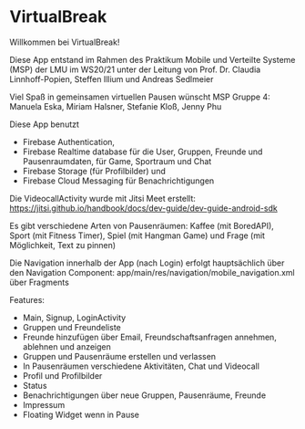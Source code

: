 # VirtualBreak

Willkommen bei VirtualBreak!

Diese App entstand im Rahmen des Praktikum Mobile und Verteilte Systeme (MSP) der LMU im WS20/21 unter der Leitung von Prof. Dr. Claudia Linnhoff-Popien, Steffen Illium und Andreas Sedlmeier

Viel Spaß in gemeinsamen virtuellen Pausen wünscht MSP Gruppe 4: Manuela Eska, Miriam Halsner, Stefanie Kloß, Jenny Phu

Diese App benutzt
- Firebase Authentication,
- Firebase Realtime database für die User, Gruppen, Freunde und Pausenraumdaten, für Game, Sportraum und Chat
- Firebase Storage (für Profilbilder) und
- Firebase Cloud Messaging für Benachrichtigungen

Die VideocallActivity wurde mit Jitsi Meet erstellt: https://jitsi.github.io/handbook/docs/dev-guide/dev-guide-android-sdk

Es gibt verschiedene Arten von Pausenräumen: Kaffee (mit BoredAPI), Sport (mit Fitness Timer), Spiel (mit Hangman Game) und Frage (mit Möglichkeit, Text zu pinnen)

Die Navigation innerhalb der App (nach Login) erfolgt hauptsächlich über den Navigation Component: app/main/res/navigation/mobile_navigation.xml über Fragments

Features:
- Main, Signup, LoginActivity
- Gruppen und Freundeliste
- Freunde hinzufügen über Email, Freundschaftsanfragen annehmen, ablehnen und anzeigen
- Gruppen und Pausenräume erstellen und verlassen
- In Pausenräumen verschiedene Aktivitäten, Chat und Videocall
- Profil und Profilbilder
- Status
- Benachrichtigungen über neue Gruppen, Pausenräume, Freunde
- Impressum
- Floating Widget wenn in Pause



